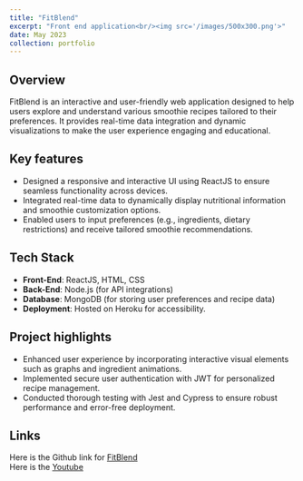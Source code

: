 ```yaml
---
title: "FitBlend"
excerpt: "Front end application<br/><img src='/images/500x300.png'>"
date: May 2023
collection: portfolio
---
```

Overview
---
FitBlend is an interactive and user-friendly web application designed to help users explore and understand various smoothie recipes tailored to their preferences. It provides real-time data integration and dynamic visualizations to make the user experience engaging and educational.

Key features
---
- Designed a responsive and interactive UI using ReactJS to ensure seamless functionality across devices.
- Integrated real-time data to dynamically display nutritional information and smoothie customization options.
- Enabled users to input preferences (e.g., ingredients, dietary restrictions) and receive tailored smoothie recommendations.

Tech Stack
---
- **Front-End**: ReactJS, HTML, CSS
- **Back-End**: Node.js (for API integrations)
- **Database**: MongoDB (for storing user preferences and recipe data)
- **Deployment**: Hosted on Heroku for accessibility.

Project highlights
---
- Enhanced user experience by incorporating interactive visual elements such as graphs and ingredient animations.
- Implemented secure user authentication with JWT for personalized recipe management.
- Conducted thorough testing with Jest and Cypress to ensure robust performance and error-free deployment.

Links
---
Here is the Github link for [FitBlend](https://github.com/tanishabisht/UI-FitBlend)<br/>
Here is the [Youtube](https://www.youtube.com/watch?v=6DMfQaXXP1k)
